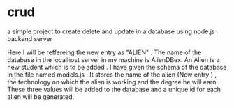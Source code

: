 # crud
a simple project to create delete and update in a database using node.js backend server

Here I will be reffereing the new entry as "ALIEN" . The name of the database in the  localhost server in my machine is AlienDBex.  An Alien is a new student which is to be added . I have given the schema of the database in the file named models.js . It stores the name of the alien (New entry ) , the technology on which the alien is working and the degree he will earn . These three values will be added to the database and a unique id for each alien will be generated.
